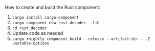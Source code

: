 How to create and build the Rust component:

1. `cargo install cargo-component`
2. `cargo component new rust_decoder --lib`
3. `cd rust_decoder`
4. Update code as needed
5. `cargo +nightly component build --release --artifact-dir . -Z unstable-options`
